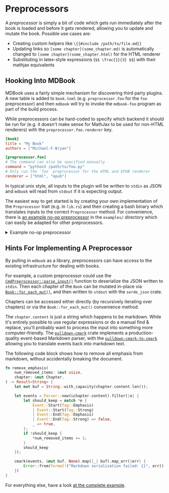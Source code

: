 # Preprocessors

A *preprocessor* is simply a bit of code which gets run immediately after the
book is loaded and before it gets rendered, allowing you to update and mutate
the book. Possible use cases are:

- Creating custom helpers like `\{{#include /path/to/file.md}}`
- Updating links so `[some chapter](some_chapter.md)` is automatically changed
  to `[some chapter](some_chapter.html)` for the HTML renderer
- Substituting in latex-style expressions (`$$ \frac{1}{3} $$`) with their
  mathjax equivalents


## Hooking Into MDBook

MDBook uses a fairly simple mechanism for discovering third party plugins.
A new table is added to `book.toml` (e.g. `preprocessor.foo` for the `foo`
preprocessor) and then `mdbook` will try to invoke the `mdbook-foo` program as
part of the build process.

While preprocessors can be hard-coded to specify which backend it should be run
for (e.g. it doesn't make sense for MathJax to be used for non-HTML renderers)
with the `preprocessor.foo.renderer` key.

```toml
[book]
title = "My Book"
authors = ["Michael-F-Bryan"]

[preprocessor.foo]
# The command can also be specified manually
command = "python3 /path/to/foo.py"
# Only run the `foo` preprocessor for the HTML and EPUB renderer
renderer = ["html", "epub"]
```

In typical unix style, all inputs to the plugin will be written to `stdin` as
JSON and `mdbook` will read from `stdout` if it is expecting output.

The easiest way to get started is by creating your own implementation of the
`Preprocessor` trait (e.g. in `lib.rs`) and then creating a bash binary which
translates inputs to the correct `Preprocessor` method. For convenience, there
is [an example no-op preprocessor] in the `examples/` directory which can easily
be adapted for other preprocessors.

<details>
<summary>Example no-op preprocessor</summary>

```rust
// nop-preprocessors.rs

{{#include ../../../examples/nop-preprocessor.rs}}
```
</details>

## Hints For Implementing A Preprocessor

By pulling in `mdbook` as a library, preprocessors can have access to the
existing infrastructure for dealing with books.

For example, a custom preprocessor could use the
[`CmdPreprocessor::parse_input()`] function to deserialize the JSON written to
`stdin`. Then each chapter of the `Book` can be mutated in-place via
[`Book::for_each_mut()`], and then written to `stdout` with the `serde_json`
crate.

Chapters can be accessed either directly (by recursively iterating over
chapters) or via the `Book::for_each_mut()` convenience method.

The `chapter.content` is just a string which happens to be markdown. While it's
entirely possible to use regular expressions or do a manual find & replace,
you'll probably want to process the input into something more computer-friendly.
The [`pulldown-cmark`][pc] crate implements a production-quality event-based
Markdown parser, with the [`pulldown-cmark-to-cmark`][pctc] allowing you to
translate events back into markdown text.

The following code block shows how to remove all emphasis from markdown,
without accidentally breaking the document.

```rust
fn remove_emphasis(
    num_removed_items: &mut usize,
    chapter: &mut Chapter,
) -> Result<String> {
    let mut buf = String::with_capacity(chapter.content.len());

    let events = Parser::new(&chapter.content).filter(|e| {
        let should_keep = match *e {
            Event::Start(Tag::Emphasis)
            | Event::Start(Tag::Strong)
            | Event::End(Tag::Emphasis)
            | Event::End(Tag::Strong) => false,
            _ => true,
        };
        if !should_keep {
            *num_removed_items += 1;
        }
        should_keep
    });

    cmark(events, &mut buf, None).map(|_| buf).map_err(|err| {
        Error::from(format!("Markdown serialization failed: {}", err))
    })
}
```

For everything else, have a look [at the complete example][example].

[preprocessor-docs]: https://docs.rs/mdbook/latest/mdbook/preprocess/trait.Preprocessor.html
[pc]: https://crates.io/crates/pulldown-cmark
[pctc]: https://crates.io/crates/pulldown-cmark-to-cmark
[example]: https://github.com/rust-lang/mdBook/blob/master/examples/nop-preprocessor.rs
[an example no-op preprocessor]: https://github.com/rust-lang/mdBook/blob/master/examples/nop-preprocessor.rs
[`CmdPreprocessor::parse_input()`]: https://docs.rs/mdbook/latest/mdbook/preprocess/trait.Preprocessor.html#method.parse_input
[`Book::for_each_mut()`]: https://docs.rs/mdbook/latest/mdbook/book/struct.Book.html#method.for_each_mut
